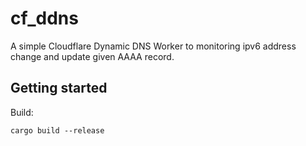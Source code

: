 # cf_ddns

A simple Cloudflare Dynamic DNS Worker to monitoring ipv6 address change and update given AAAA record.

## Getting started

Build:

```shell
cargo build --release
```
